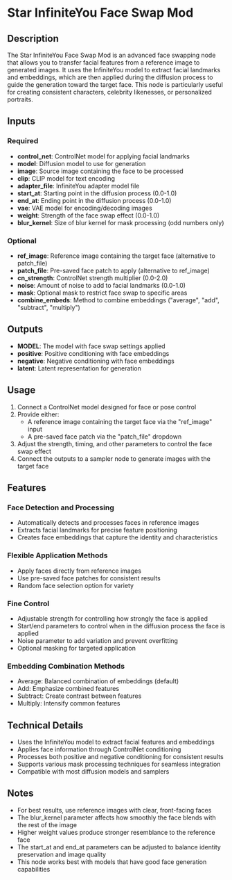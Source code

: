 # Star InfiniteYou Face Swap Mod

## Description
The Star InfiniteYou Face Swap Mod is an advanced face swapping node that allows you to transfer facial features from a reference image to generated images. It uses the InfiniteYou model to extract facial landmarks and embeddings, which are then applied during the diffusion process to guide the generation toward the target face. This node is particularly useful for creating consistent characters, celebrity likenesses, or personalized portraits.

## Inputs

### Required
- **control_net**: ControlNet model for applying facial landmarks
- **model**: Diffusion model to use for generation
- **image**: Source image containing the face to be processed
- **clip**: CLIP model for text encoding
- **adapter_file**: InfiniteYou adapter model file
- **start_at**: Starting point in the diffusion process (0.0-1.0)
- **end_at**: Ending point in the diffusion process (0.0-1.0)
- **vae**: VAE model for encoding/decoding images
- **weight**: Strength of the face swap effect (0.0-1.0)
- **blur_kernel**: Size of blur kernel for mask processing (odd numbers only)

### Optional
- **ref_image**: Reference image containing the target face (alternative to patch_file)
- **patch_file**: Pre-saved face patch to apply (alternative to ref_image)
- **cn_strength**: ControlNet strength multiplier (0.0-2.0)
- **noise**: Amount of noise to add to facial landmarks (0.0-1.0)
- **mask**: Optional mask to restrict face swap to specific areas
- **combine_embeds**: Method to combine embeddings ("average", "add", "subtract", "multiply")

## Outputs
- **MODEL**: The model with face swap settings applied
- **positive**: Positive conditioning with face embeddings
- **negative**: Negative conditioning with face embeddings
- **latent**: Latent representation for generation

## Usage
1. Connect a ControlNet model designed for face or pose control
2. Provide either:
   - A reference image containing the target face via the "ref_image" input
   - A pre-saved face patch via the "patch_file" dropdown
3. Adjust the strength, timing, and other parameters to control the face swap effect
4. Connect the outputs to a sampler node to generate images with the target face

## Features

### Face Detection and Processing
- Automatically detects and processes faces in reference images
- Extracts facial landmarks for precise feature positioning
- Creates face embeddings that capture the identity and characteristics

### Flexible Application Methods
- Apply faces directly from reference images
- Use pre-saved face patches for consistent results
- Random face selection option for variety

### Fine Control
- Adjustable strength for controlling how strongly the face is applied
- Start/end parameters to control when in the diffusion process the face is applied
- Noise parameter to add variation and prevent overfitting
- Optional masking for targeted application

### Embedding Combination Methods
- Average: Balanced combination of embeddings (default)
- Add: Emphasize combined features
- Subtract: Create contrast between features
- Multiply: Intensify common features

## Technical Details
- Uses the InfiniteYou model to extract facial features and embeddings
- Applies face information through ControlNet conditioning
- Processes both positive and negative conditioning for consistent results
- Supports various mask processing techniques for seamless integration
- Compatible with most diffusion models and samplers

## Notes
- For best results, use reference images with clear, front-facing faces
- The blur_kernel parameter affects how smoothly the face blends with the rest of the image
- Higher weight values produce stronger resemblance to the reference face
- The start_at and end_at parameters can be adjusted to balance identity preservation and image quality
- This node works best with models that have good face generation capabilities
